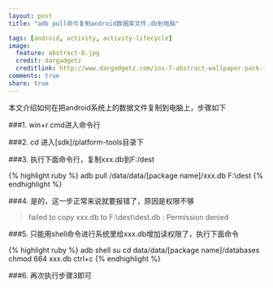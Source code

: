 ```yaml
---
layout: post
title: "adb pull命令复制android数据库文件.db到电脑"

tags: [android, activity, activity-lifecycle]
image:
  feature: abstract-6.jpg
  credit: dargadgetz
  creditlink: http://www.dargadgetz.com/ios-7-abstract-wallpaper-pack-for-iphone-5-and-ipod-touch-retina/
comments: true
share: true
---
```


本文介绍如何在把android系统上的数据文件复制到电脑上，步骤如下

###1. win+r cmd进入命令行

###2. cd 进入[sdk]/platform-tools目录下

###3. 执行下面命令行，复制xxx.db到F:/dest

{% highlight ruby %}
adb pull /data/data/[package name]/xxx.db F:\dest
{% endhighlight %}

###4. 是的，这一步正常来说就要报错了，原因是权限不够
> failed to copy xxx.db to F:\dest\dest.db : Permission denied

###5. 只能用shell命令进行系统里给xxx.db增加读权限了，执行下面命令

{% highlight ruby %}
adb shell
su
cd data/data/[package name]/databases
chmod 664 xxx.db
ctrl+c
{% endhighlight %}

###6. 再次执行步骤3即可